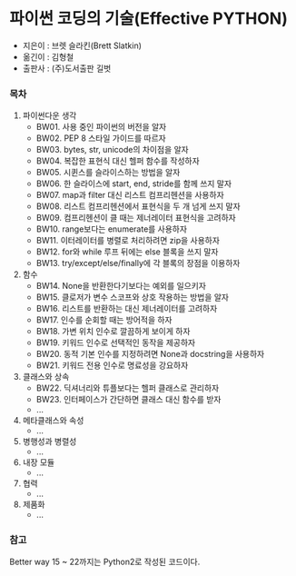 # 파이썬 코딩의 기술(Effective PYTHON)
- 지은이 : 브렛 슬라킨(Brett Slatkin)
- 옮긴이 : 김형철
- 출판사 : (주)도서출판 길벗

### 목차
1. 파이썬다운 생각
   - BW01. 사용 중인 파이썬의 버전을 알자<br/>
   - BW02. PEP 8 스타일 가이드를 따르자<br/>
   - BW03. bytes, str, unicode의 차이점을 알자<br/>
   - BW04. 복잡한 표현식 대신 헬퍼 함수를 작성하자<br/>
   - BW05. 시퀸스를 슬라이스하는 방법을 알자<br/>
   - BW06. 한 슬라이스에 start, end, stride를 함께 쓰지 말자<br/>
   - BW07. map과 filter 대신 리스트 컴프리헨션을 사용하자<br/>
   - BW08. 리스트 컴프리헨션에서 표현식을 두 개 넘게 쓰지 말자<br/>
   - BW09. 컴프리헨션이 클 때는 제너레이터 표현식을 고려하자<br/>
   - BW10. range보다는 enumerate를 사용하자<br/>
   - BW11. 이터레이터를 병렬로 처리하려면 zip을 사용하자<br/>
   - BW12. for와 while 루프 뒤에는 else 블록을 쓰지 말자<br/>
   - BW13. try/except/else/finally에 각 블록의 장점을 이용하자<br/>
2. 함수
   - BW14. None을 반환한다기보다는 예외를 일으키자
   - BW15. 클로저가 변수 스코프와 상호 작용하는 방법을 알자
   - BW16. 리스트를 반환하는 대신 제너레이터를 고려하자
   - BW17. 인수를 순회할 때는 방어적을 하자
   - BW18. 가변 위치 인수로 깔끔하게 보이게 하자
   - BW19. 키워드 인수로 선택적인 동작을 제공하자
   - BW20. 동적 기본 인수를 지정하려면 None과 docstring을 사용하자
   - BW21. 키워드 전용 인수로 명료성을 강요하자
3. 클래스와 상속
   - BW22. 딕셔너리와 튜플보다는 헬퍼 클래스로 관리하자
   - BW23. 인터페이스가 간단하면 클래스 대신 함수를 받자
   - ...
4. 메타클래스와 속성
   - ...
5. 병행성과 병렬성
   - ...
6. 내장 모듈
   - ...
7. 협력
   - ...
8. 제품화
   - ...
### 참고
Better way 15 ~ 22까지는 Python2로 작성된 코드이다.
